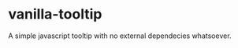 vanilla-tooltip
===============

A simple javascript tooltip with no external dependecies whatsoever. 
